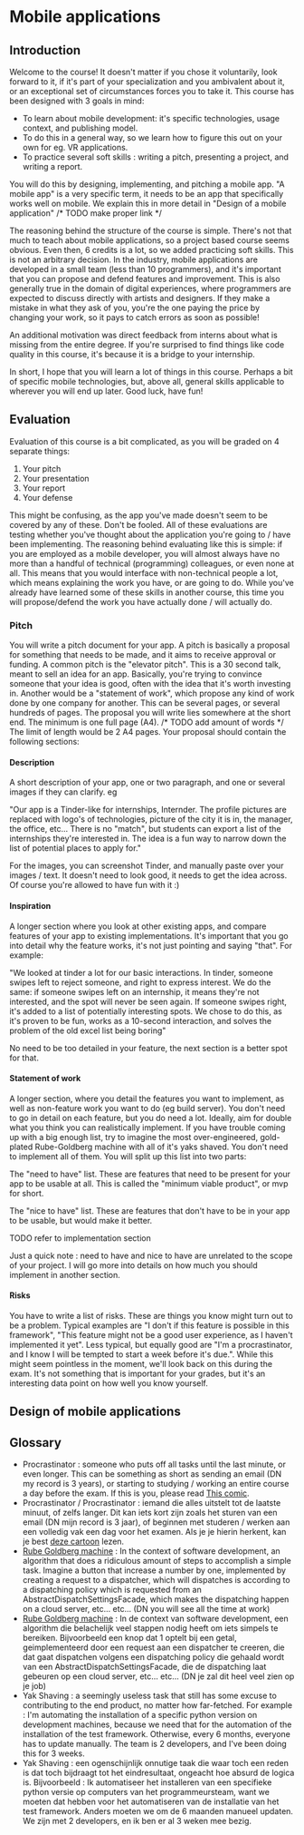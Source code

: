 # Mobile applications

## Introduction

Welcome to the course! It doesn't matter if you chose it voluntarily, look forward to it, if it's part of your specialization and you ambivalent about it, or an exceptional set of circumstances forces you to take it. This course has been designed with 3 goals in mind:

* To learn about mobile development: it's specific technologies, usage context, and publishing model.
* To do this in a general way, so we learn how to figure this out on your own for eg. VR applications.
* To practice several soft skills : writing a pitch, presenting a project, and writing a report.

You will do this by designing, implementing, and pitching a mobile app. "A mobile app" is a very specific term, it needs to be an app that specifically works well on mobile. We explain this in more detail in "Design of a mobile application" /* TODO make proper link */

The reasoning behind the structure of the course is simple. There's not that much to teach about mobile applications, so a project based course seems obvious. Even then, 6 credits is a lot, so we added practicing soft skills. This is not an arbitrary decision. In the industry, mobile applications are developed in a small team (less than 10 programmers), and it's important that you can propose and defend features and improvement. This is also generally true in the domain of digital experiences, where programmers are expected to discuss directly with artists and designers. If they make a mistake in what they ask of you, you're the one paying the price by changing your work, so it pays to catch errors as soon as possible!

An additional motivation was direct feedback from interns about what is missing from the entire degree. If you're surprised to find things like code quality in this course, it's because it is a bridge to your internship.

In short, I hope that you will learn a lot of things in this course. Perhaps a bit of specific mobile technologies, but, above all, general skills applicable to wherever you will end up later. Good luck, have fun!

## Evaluation

Evaluation of this course is a bit complicated, as you will be graded on 4 separate things:

1. Your pitch
2. Your presentation
3. Your report 
4. Your defense

This might be confusing, as the app you've made doesn't seem to be covered by any of these. Don't be fooled. All of these evaluations are testing whether you've thought about the application you're going to / have been implementing. The reasoning behind evaluating like this is simple: if you are employed as a mobile developer, you will almost always have no more than a handful of technical (programming) colleagues, or even none at all. This means that you would interface with non-technical people a lot, which means explaining the work you have, or are going to do. While you've already have learned some of these skills in another course, this time you will propose/defend the work you have actually done / will actually do. 

### Pitch

You will write a pitch document for your app. A pitch is basically a proposal for something that needs to be made, and it aims to receive approval or funding. A common pitch is the "elevator pitch". This is a 30 second talk, meant to sell an idea for an app. Basically, you're trying to convince someone that your idea is good, often with the idea that it's worth investing in. Another would be a "statement of work", which propose any kind of work done by one company for another. This can be several pages, or several hundreds of pages.
The proposal you will write lies somewhere at the short end. The minimum is one full page (A4). /* TODO add amount of words */ The limit of length would be 2 A4 pages. Your proposal should contain the following sections:

#### Description

A short description of your app, one or two paragraph, and one or several images if they can clarify. eg

"Our app is a Tinder-like for internships, Internder. The profile pictures are replaced with logo's of technologies, picture of the city it is in, the manager, the office, etc... There is no "match", but students can export a list of the internships they're interested in. The idea is a fun way to narrow down the list of potential places to apply for."

For the images, you can screenshot Tinder, and manually paste over your images / text. It doesn't need to look good, it needs to get the idea across. Of course you're allowed to have fun with it :)

#### Inspiration

A longer section where you look at other existing apps, and compare features of your app to existing implementations. It's important that you go into detail why the feature works, it's not just pointing and saying "that". For example:

"We looked at tinder a lot for our basic interactions. In tinder, someone swipes left to reject someone, and right to express interest. We do the same: if someone swipes left on an internship, it means they're not interested, and the spot will never be seen again. If someone swipes right, it's added to a list of potentially interesting spots. We chose to do this, as it's proven to be fun, works as a 10-second interaction, and solves the problem of the old excel list being boring"

No need to be too detailed in your feature, the next section is a better spot for that.

#### Statement of work 

A longer section, where you detail the features you want to implement, as well as non-feature work you want to do (eg build server). You don't need to go in detail on each feature, but you do need a lot. Ideally, aim for double what you think you can realistically implement. If you have trouble coming up with a big enough list, try to imagine the most over-engineered, gold-plated Rube-Goldberg machine with all of it's yaks shaved. You don't need to implement all of them. You will split up this list into two parts:

The "need to have" list. These are features that need to be present for your app to be usable at all. This is called the "minimum viable product", or mvp for short.

The "nice to have" list. These are features that don't have to be in your app to be usable, but would make it better.

TODO refer to implementation section

Just a quick note : need to have and nice to have are unrelated to the scope of your project. I will go more into details on how much you should implement in another section.

#### Risks

You have to write a list of risks. These are things you know might turn out to be a problem. Typical examples are "I don't if this feature is possible in this framework", "This feature might not be a good user experience, as I haven't implemented it yet". Less typical, but equally good are "I'm a procrastinator, and I know I will be tempted to start a week before it's due.". While this might seem pointless in the moment, we'll look back on this during the exam. It's not something that is important for your grades, but it's an interesting data point on how well you know yourself. 

## Design of mobile applications


## Glossary


* Procrastinator  : someone who puts off all tasks until the last minute, or even longer. This can be something as short as sending an email (DN my record is 3 years), or starting to studying / working an entire course a day before the exam. If this is you, please read [This comic](https://waitbutwhy.com/2013/10/why-procrastinators-procrastinate.html). 
* Procrastinator / Procrastinator : iemand die alles uitstelt tot de laatste minuut, of zelfs langer. Dit kan iets kort zijn zoals het sturen van een email (DN mijn record is 3 jaar), of beginnen met studeren / werken aan een volledig vak een dag voor het examen. Als je je hierin herkent, kan je best [deze cartoon](https://waitbutwhy.com/2013/10/why-procrastinators-procrastinate.html) lezen.
* [Rube Goldberg machine](https://en.wikipedia.org/wiki/Rube_Goldberg_machine) : In the context of software development, an algorithm that does a ridiculous amount of steps to accomplish a simple task. Imagine a button that increase a number by one, implemented by creating a request to a dispatcher, which will dispatches is according to a dispatching policy which is requested from an AbstractDispatchSettingsFacade, which makes the dispatching happen on a cloud server, etc... etc... (DN you will see all the time at work)
* [Rube Goldberg machine](https://en.wikipedia.org/wiki/Rube_Goldberg_machine) : In de context van software development, een algorithm die belachelijk veel stappen nodig heeft om iets simpels te bereiken. Bijvoorbeeld een knop dat 1 optelt bij een getal, geimplementeerd door een request aan een dispatcher te creeren, die dat gaat dispatchen volgens een dispatching policy die gehaald wordt van een AbstractDispatchSettingsFacade, die de dispatching laat gebeuren op een cloud server, etc... etc... (DN je zal dit heel veel zien op je job)
* Yak Shaving : a seemingly useless task that still has some excuse to contributing to the end product, no matter how far-fetched. For example : I'm automating the installation of a specific python version on development machines, because we need that for the automation of the installation of the test framework. Otherwise, every 6 months, everyone has to update manually. The team is 2 developers, and I've been doing this for 3 weeks.
* Yak Shaving : een ogenschijnlijk onnutige taak die waar toch een reden is dat toch bijdraagt tot het eindresultaat, ongeacht hoe absurd de logica is. Bijvoorbeeld : Ik automatiseer het installeren van een specifieke python versie op computers van het programmeursteam, want we moeten dat hebben voor het automatiseren van de installatie van het test framework. Anders moeten we om de 6 maanden manueel updaten. We zijn met 2 developers, en ik ben er al 3 weken mee bezig. 